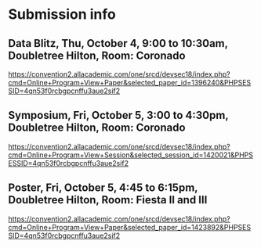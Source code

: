 # Submission info

## Data Blitz, Thu, October 4, 9:00 to 10:30am, Doubletree Hilton, Room: Coronado

<https://convention2.allacademic.com/one/srcd/devsec18/index.php?cmd=Online+Program+View+Paper&selected_paper_id=1396240&PHPSESSID=4qn53f0rcbgpcnffu3aue2sif2>

## Symposium, Fri, October 5, 3:00 to 4:30pm, Doubletree Hilton, Room: Coronado

<https://convention2.allacademic.com/one/srcd/devsec18/index.php?cmd=Online+Program+View+Session&selected_session_id=1420021&PHPSESSID=4qn53f0rcbgpcnffu3aue2sif2>

## Poster, Fri, October 5, 4:45 to 6:15pm, Doubletree Hilton, Room: Fiesta II and III

<https://convention2.allacademic.com/one/srcd/devsec18/index.php?cmd=Online+Program+View+Paper&selected_paper_id=1423892&PHPSESSID=4qn53f0rcbgpcnffu3aue2sif2>
